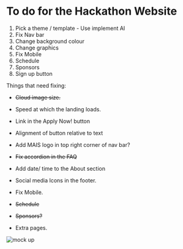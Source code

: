 # To do for the Hackathon Website

1. Pick a theme / template - Use implement AI
2. Fix Nav bar
3. Change background colour
4. Change graphics
5. Fix Mobile
6. Schedule
7. Sponsors
8. Sign up button

Things that need fixing:
- ~~Cloud image size.~~
- Speed at which the landing loads.
- Link in the Apply Now! button
- Alignment of button relative to text
- Add MAIS logo in top right corner of nav bar?
- ~~Fix accordion in the FAQ~~
- Add date/ time to the About section
- Social media Icons in the footer.
- Fix Mobile. 

- ~~Schedule~~
- ~~Sponsors?~~
- Extra pages. 

![mock up](https://github.com/raphaelletseng/MAISHacks2020/blob/master/image.png)

